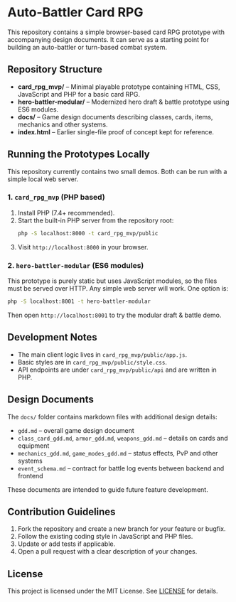 # Auto-Battler Card RPG

This repository contains a simple browser-based card RPG prototype with accompanying design documents. It can serve as a starting point for building an auto-battler or turn-based combat system.

## Repository Structure

- **card_rpg_mvp/** – Minimal playable prototype containing HTML, CSS, JavaScript and PHP for a basic card RPG.
- **hero-battler-modular/** – Modernized hero draft & battle prototype using ES6 modules.
- **docs/** – Game design documents describing classes, cards, items, mechanics and other systems.
- **index.html** – Earlier single-file proof of concept kept for reference.

## Running the Prototypes Locally

This repository currently contains two small demos. Both can be run with a simple local web server.

### 1. `card_rpg_mvp` (PHP based)

1. Install PHP (7.4+ recommended).
2. Start the built-in PHP server from the repository root:
   ```bash
   php -S localhost:8000 -t card_rpg_mvp/public
   ```
3. Visit `http://localhost:8000` in your browser.

### 2. `hero-battler-modular` (ES6 modules)

This prototype is purely static but uses JavaScript modules, so the files must be served over HTTP. Any simple web server will work. One option is:

```bash
php -S localhost:8001 -t hero-battler-modular
```

Then open `http://localhost:8001` to try the modular draft & battle demo.

## Development Notes

- The main client logic lives in `card_rpg_mvp/public/app.js`.
- Basic styles are in `card_rpg_mvp/public/style.css`.
- API endpoints are under `card_rpg_mvp/public/api` and are written in PHP.

## Design Documents

The `docs/` folder contains markdown files with additional design details:

- `gdd.md` – overall game design document
- `class_card_gdd.md`, `armor_gdd.md`, `weapons_gdd.md` – details on cards and equipment
- `mechanics_gdd.md`, `game_modes_gdd.md` – status effects, PvP and other systems
- `event_schema.md` – contract for battle log events between backend and frontend

These documents are intended to guide future feature development.

## Contribution Guidelines

1. Fork the repository and create a new branch for your feature or bugfix.
2. Follow the existing coding style in JavaScript and PHP files.
3. Update or add tests if applicable.
4. Open a pull request with a clear description of your changes.

## License

This project is licensed under the MIT License. See [LICENSE](LICENSE) for details.


